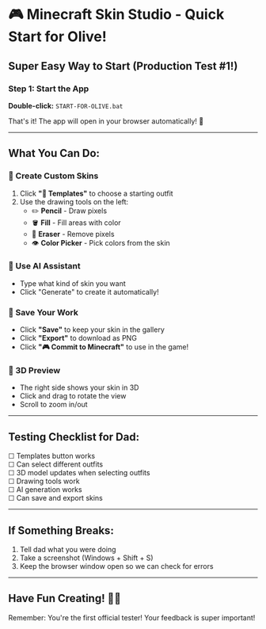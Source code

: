 # 🎮 Minecraft Skin Studio - Quick Start for Olive!

## Super Easy Way to Start (Production Test #1!)

### Step 1: Start the App
**Double-click:** `START-FOR-OLIVE.bat`

That's it! The app will open in your browser automatically! 🎉

---

## What You Can Do:

### 🎨 Create Custom Skins
1. Click **"🎨 Templates"** to choose a starting outfit
2. Use the drawing tools on the left:
   - ✏️ **Pencil** - Draw pixels
   - 🪣 **Fill** - Fill areas with color
   - 🧹 **Eraser** - Remove pixels
   - 👁️ **Color Picker** - Pick colors from the skin

### 🤖 Use AI Assistant
- Type what kind of skin you want
- Click "Generate" to create it automatically!

### 💾 Save Your Work
- Click **"Save"** to keep your skin in the gallery
- Click **"Export"** to download as PNG
- Click **"🎮 Commit to Minecraft"** to use in the game!

### 🔄 3D Preview
- The right side shows your skin in 3D
- Click and drag to rotate the view
- Scroll to zoom in/out

---

## Testing Checklist for Dad:

☐ Templates button works  
☐ Can select different outfits  
☐ 3D model updates when selecting outfits  
☐ Drawing tools work  
☐ AI generation works  
☐ Can save and export skins  

---

## If Something Breaks:
1. Tell dad what you were doing
2. Take a screenshot (Windows + Shift + S)
3. Keep the browser window open so we can check for errors

---

## Have Fun Creating! 🎨✨

Remember: You're the first official tester! Your feedback is super important!